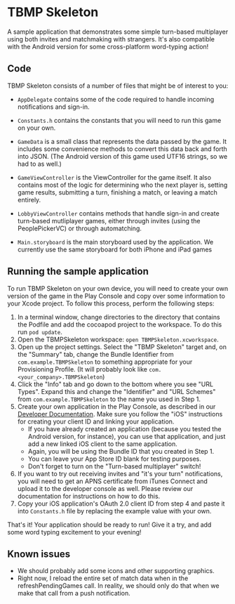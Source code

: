 # TBMP Skeleton

A sample application that demonstrates some simple turn-based multiplayer using both
invites and matchmaking with strangers. It's also compatible with the Android version
for some cross-platform word-typing action!

## Code

TBMP Skeleton consists of a number of files that might be of interest to you:

* `AppDelegate` contains some of the code required to handle incoming notifications
and sign-in.

* `Constants.h` contains the constants that you will need to run this game on your
own.

* `GameData` is a small class that represents the data passed by the game. It includes
some convenience methods to convert this data back and forth into JSON. (The Android version
of this game used UTF16 strings, so we had to as well.)

* `GameViewController` is the ViewController for the game itself. It also contains
most of the logic for determining who the next player is, setting game results,
submitting a turn, finishing a match, or leaving a match entirely.

* `LobbyViewController` contains methods that handle sign-in and create turn-based
mutliplayer games, either through invites (using the PeoplePickerVC) or through
automatching.

* `Main.storyboard` is the main storyboard used by the application. We currently
use the same storyboard for both iPhone and iPad games

## Running the sample application

To run TBMP Skeleton on your own device, you will need to create
your own version of the game in the Play Console and copy over some information to
your Xcode project. To follow this process, perform the following steps:

1. In a terminal window, change directories to the <TBMPSkeleton> directory that contains the Podfile 
and add the cocoapod project to the workspace.  To do this run `pod update`.
2. Open the TBMPSkeleton workspace: `open TBMPSkeleton.xcworkspace`.
3. Open up the project settings. Select the "TBMP Skeleton" target and,
  on the "Summary" tab, change the Bundle Identifier from `com.example.TBMPSkeleton` to
  something appropriate for your Provisioning Profile. (It will probably look like
  `com.<your_company>.TBMPSkeleton`)
4. Click the "Info" tab and go down to the bottom where you see "URL Types". Expand
  this and change the "Identifier" and "URL Schemes" from `com.example.TBMPSkeleton` to
  the name you used in Step 1.
5. Create your own application in the Play Console, as described in our [Developer
  Documentation](https://developers.google.com/games/services/console/enabling). Make
  sure you follow the "iOS" instructions for creating your client ID and linking
  your application.
    * If you have already created an application (because you tested the Android version,
  for instance), you can use that application, and just add a new linked iOS client to the same
  application.
    * Again, you will be using the Bundle ID that you created in Step 1.
    * You can leave your App Store ID blank for testing purposes.
    * Don't forget to turn on the "Turn-based multiplayer" switch!
6. If you want to try out receiving invites and "it's your turn" notifications, you will
  need to get an APNS certificate from iTunes Connect and upload it to the developer console
  as well. Please review our documentation for instructions on how to do this.
7. Copy your iOS application's OAuth 2.0 client ID from step 4 and paste it
  into `Constants.h` file by replacing the example value with your own.

That's it! Your application should be ready to run!  Give it a try, and add some word typing
excitement to your evening!

## Known issues

* We should probably add some icons and other supporting graphics.
* Right now, I reload the entire set of match data when in the refreshPendingGames call.
In reality, we should only do that when we make that call from a push notification.
